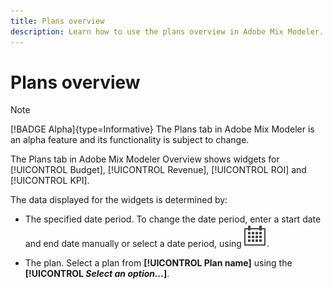 ```yaml
---
title: Plans overview 
description: Learn how to use the plans overview in Adobe Mix Modeler.
---
```


# Plans overview

>[!NOTE]
>
>[!BADGE Alpha]{type=Informative} The Plans tab in Adobe Mix Modeler is an alpha feature and its functionality is subject to change.


The Plans tab in Adobe Mix Modeler Overview shows widgets for [!UICONTROL Budget], [!UICONTROL Revenue], [!UICONTROL ROI] and [!UICONTROL KPI].

The data displayed for the widgets is determined by:

* The specified date period. To change the date period, enter a start date and end date manually or select a date period, using ![Calendar](../assets/icons/Calendar.svg).

* The plan. Select a plan from **[!UICONTROL Plan name]** using the **[!UICONTROL _Select an option..._]**.

  